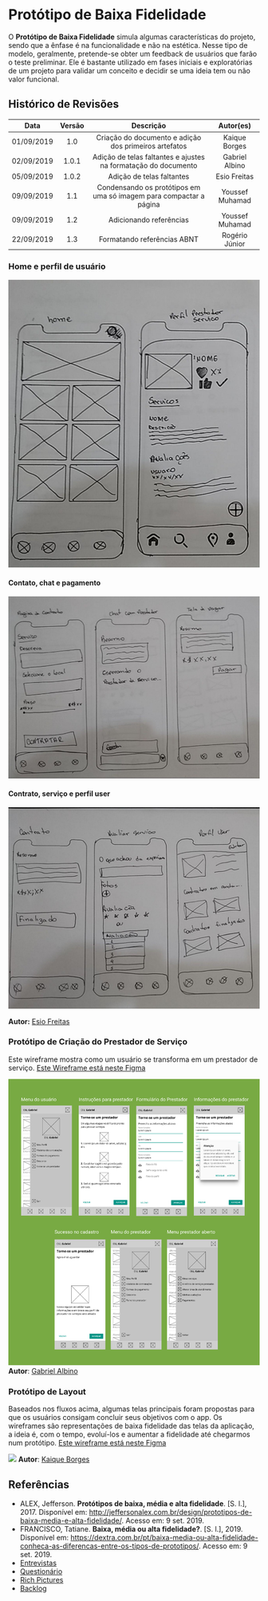 # Protótipo de Baixa Fidelidade

O **Protótipo de Baixa Fidelidade** simula algumas características do projeto, sendo que a ênfase é na funcionalidade e não na estética. Nesse tipo de modelo, geralmente, pretende-se obter um feedback de usuários que farão o teste preliminar. Ele é bastante utilizado em fases iniciais e exploratórias de um projeto para validar um conceito e decidir se uma ideia tem ou não valor funcional.

## Histórico de Revisões

|    Data    | Versão |                             Descrição                              |    Autor(es)    |
| :--------: | :----: | :----------------------------------------------------------------: | :-------------: |
| 01/09/2019 |  1.0   |       Criação do documento e adição dos primeiros artefatos        |  Kaique Borges  |
| 02/09/2019 | 1.0.1  |   Adição de telas faltantes e ajustes na formatação do documento   | Gabriel Albino  |
| 05/09/2019 | 1.0.2  |                     Adição de telas faltantes                      |  Esio Freitas   |
| 09/09/2019 |  1.1   | Condensando os protótipos em uma só imagem para compactar a página | Youssef Muhamad |
| 09/09/2019 |  1.2   |                      Adicionando referências                       | Youssef Muhamad |
| 22/09/2019 |  1.3   |                     Formatando referências ABNT                    | Rogério Júnior  |

### Home e perfil de usuário

![home](../../../assets/prototipo-baixo-nivel/esio1.jpg)

#### Contato, chat e pagamento

![](../../../assets/prototipo-baixo-nivel/esio2.jpg)

#### Contrato, serviço e perfil user

![](../../../assets/prototipo-baixo-nivel/esio3.jpg)

**Autor:** [Esio Freitas](https://github.com/EsioFreitas)

### Protótipo de Criação do Prestador de Serviço

Este wireframe mostra como um usuário se transforma em um prestador de serviço. [Este Wireframe está neste Figma](https://www.figma.com/file/NXw83bhyqYSPZCbqg6uAfL/Untitled?node-id=0%3A1)

![](../../../assets/prototipo-baixo-nivel/WireframeAlbino.png)
**Autor**: [Gabriel Albino](https://github.com/gabrielalbino)

### Protótipo de Layout

Baseados nos fluxos acima, algumas telas principais foram propostas para que os usuários consigam concluir seus objetivos com o app. Os wireframes são representações de baixa fidelidade das telas da aplicação, a ideia é, com o tempo, evoluí-los e aumentar a fidelidade até chegarmos num protótipo. [Este wireframe está neste Figma](https://www.figma.com/file/aHrb3wHq5lV08AnOAVGp58/Wireframes-Pax?node-id=0%3A1)

![](../../../assets/prototipo-baixo-nivel/WireframeLayouts.png)
**Autor**: [Kaique Borges](https://github.com/kaiqueborges)

## Referências

- ALEX, Jefferson. **Protótipos de baixa, média e alta fidelidade**. [S. l.], 2017. Disponível em: http://jeffersonalex.com.br/design/prototipos-de-baixa-media-e-alta-fidelidade/. Acesso em: 9 set. 2019.
- FRANCISCO, Tatiane. **Baixa, média ou alta fidelidade?**. [S. l.], 2019. Disponível em: https://dextra.com.br/pt/baixa-media-ou-alta-fidelidade-conheca-as-diferencas-entre-os-tipos-de-prototipos/. Acesso em: 9 set. 2019.
- [Entrevistas](/docs/DS/dinamica-e-seminario-1/Entrevista.md)
- [Questionário](/docs/DS/dinamica-e-seminario-1/AnaliseQuestionario.md)
- [Rich Pictures](/docs/DS/dinamica-e-seminario-1/RichPicture.md)
- [Backlog](/docs/DS/dinamica-e-seminario-2/Backlog.md)